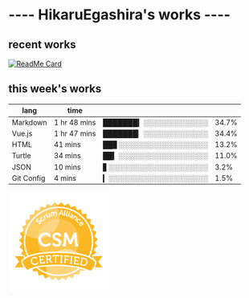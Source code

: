 # ---- HikaruEgashira's works ----

## recent works

[![ReadMe Card](https://github-readme-stats.vercel.app/api/pin/?username=twin-te&repo=twinte-front)](https://github.com/twin-te/twinte-front)

## this week's works

| lang        | time           |                       |        |
| ----------- | -------------- | --------------------- | ------ |
| Markdown    | 1 hr 48 mins   | ███████▎░░░░░░░░░░░░░ |  34.7% |
| Vue.js      | 1 hr 47 mins   | ███████▏░░░░░░░░░░░░░ |  34.4% |
| HTML        | 41 mins        | ██▊░░░░░░░░░░░░░░░░░░ |  13.2% |
| Turtle      | 34 mins        | ██▎░░░░░░░░░░░░░░░░░░ |  11.0% |
| JSON        | 10 mins        | ▋░░░░░░░░░░░░░░░░░░░░ |   3.2% |
| Git Config  | 4 mins         | ▎░░░░░░░░░░░░░░░░░░░░ |   1.5% |

<img src="./image/seal-csm.png" alt="" data-canonical-src="./image/seal-csm.png" width="200" height="200" />
